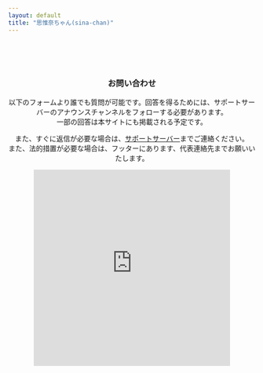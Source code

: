 ```yaml
---
layout: default
title: "思惟奈ちゃん(sina-chan)"
---
```

<center>
<br>
<br>
<br>
<h3 class="main-title">お問い合わせ</h3>
以下のフォームより誰でも質問が可能です。回答を得るためには、サポートサーバーのアナウンスチャンネルをフォローする必要があります。<br>
一部の回答は本サイトにも掲載される予定です。<br>

また、すぐに返信が必要な場合は、<a href="https://discord.gg/udA3qgZ" class="a-orange">サポートサーバー</a>までご連絡ください。<br>また、法的措置が必要な場合は、フッターにあります、代表連絡先までお願いいたします。
<br>
<iframe src="https://docs.google.com/forms/d/e/1FAIpQLScpxX4LYl-eThFLDh_N8nYy7eAUASvd8Sh0po2zAMoR_CmiHA/viewform?embedded=true" width="400" height="400" frameborder="0" marginheight="150" marginwidth="0" class="form">読み込んでいます…</iframe>
